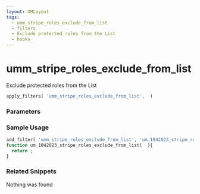 ```yaml
---
layout: UMLayout
tags: 
  - umm_stripe_roles_exclude_from_list
  - filters
  - Exclude protected roles from the List
  - hooks
---
```

# umm\_stripe\_roles\_exclude\_from\_list
Exclude protected roles from the List
<Badge text="Since 1.0.0" vertical="middle" />
``` php
apply_filters( 'umm_stripe_roles_exclude_from_list',  )
```
<div class='hook-sep'></div>

### Parameters

<div class='hook-sep'></div>



### Sample Usage

``` php
add_filter( 'umm_stripe_roles_exclude_from_list', 'um_1042023_stripe_roles_exclude_from_list ', 10, 0 )
function um_1042023_stripe_roles_exclude_from_list(  ){
  return ;
}
```
<div class='hook-sep'></div>



### Related Snippets

Nothing was found

